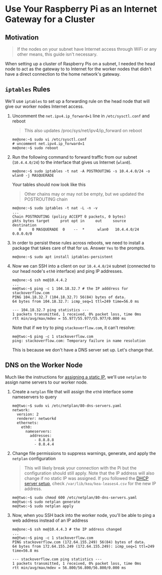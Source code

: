 # Use Your Raspberry Pi as an Internet Gateway for a Cluster

## Motivation

> If the nodes on your subnet have Internet access through WiFi or any other means, this guide isn't necessary.

When setting up a cluster of Raspberry Pis on a subnet, I needed the head node to act as the gateway to to Internet for the worker nodes that didn't have a direct connection to the home network's gateway.

## `iptables` Rules

We'll use `iptables` to set up a forwarding rule on the head node that will give our worker nodes Internet access.

1. Uncomment the `net.ipv4.ip_forward=1` line in `/etc/sysctl.conf` and reboot
    > This also updates /proc/sys/net/ipv4/ip_forward on reboot
    ```
    me@one:~$ sudo vi /etc/sysctl.conf
    # uncomment net.ipv4.ip_forward=1
    me@one:~$ sudo reboot
    ```
2. Run the following command to forward traffic from our subnet (`10.4.4.0/24`) to the interface that gives us Internet (`wlan0`).
    ```
    me@one:~$ sudo iptables -t nat -A POSTROUTING -s 10.4.4.0/24 -o wlan0 -j MASQUERADE
    ```
    Your tables should now look like this
    > Other chains may or may not be empty, but we updated the POSTROUTING chain
    ```
    me@one:~$ sudo iptables -t nat -L -n -v
    ...
    Chain POSTROUTING (policy ACCEPT 0 packets, 0 bytes)
    pkts bytes target     prot opt in     out     source               destination
       0     0 MASQUERADE  0    --  *      wlan0   10.4.4.0/24          0.0.0.0/0
    ```
3. In order to persist these rules across reboots, we need to install a package that takes care of that for us. Answer `Yes` to the prompts.
    ```
    me@one:~$ sudo apt install iptables-persistent
    ```
4. Now we can SSH into a client on our `10.4.4.0/24` subnet (connected to our head node's `eth0` interface) and ping IP addresses.
    ```
    me@one:~$ ssh me@10.4.4.2
    ...
    me@two:~$ ping -c 1 104.18.32.7 # the IP adddress for stackoverflow.com
    PING 104.18.32.7 (104.18.32.7) 56(84) bytes of data.
    64 bytes from 104.18.32.7: icmp_seq=1 ttl=249 time=56.0 ms

    --- 104.18.32.7 ping statistics ---
    1 packets transmitted, 1 received, 0% packet loss, time 0ms
    rtt min/avg/max/mdev = 55.977/55.977/55.977/0.000 ms
    ```
    Note that if we try to ping `stackoverflow.com`, it can't resolve:
    ```
    me@two:~$ ping -c 1 stackoverflow.com
    ping: stackoverflow.com: Temporary failure in name resolution
    ```
    This is because we don't have a DNS server set up. Let's change that.

## DNS on the Worker Node

Much like the instructions for [assigning a static IP](./static-ip-address.md), we'll use `netplan` to assign name servers to our worker node.

1. Create a `netplan` file that will assign the `eth0` interface some nameservers to query
    ```
    me@two:~$ sudo vi /etc/netplan/80-dns-servers.yaml
    network:
      version: 2
      renderer: networkd
      ethernets:
        eth0:
          nameservers:
            addresses:
              - 8.8.8.8
              - 8.8.4.4
    ```
2. Change file permissions to suppress warnings, generate, and apply the `netplan` configuration
    > This will likely break your connection with the Pi but the configuration should still apply. Note that the IP address will also change if no static IP was assigned. If you followed the [DHCP server setup](./dhcp-server.md), check `/var/lib/kea/kea-leases4.csv` for the new IP address.
    ```
    me@two:~$ sudo chmod 600 /etc/netplan/80-dns-servers.yaml
    me@two:~$ sudo netplan generate
    me@two:~$ sudo netplan apply
    ```
3. Now, when you SSH back into the worker node, you'll be able to ping a web address instead of an IP address
    ```
    me@one:~$ ssh me@10.4.4.3 # the IP address changed
    ...
    me@two:~$ ping -c 1 stackoverflow.com
    PING stackoverflow.com (172.64.155.249) 56(84) bytes of data.
    64 bytes from 172.64.155.249 (172.64.155.249): icmp_seq=1 ttl=249 time=56.8 ms

    --- stackoverflow.com ping statistics ---
    1 packets transmitted, 1 received, 0% packet loss, time 0ms
    rtt min/avg/max/mdev = 56.800/56.800/56.800/0.000 ms
    ```
